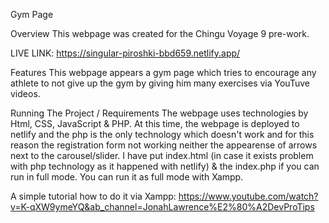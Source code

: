 Gym Page

Overview
This webpage was created for the Chingu Voyage 9 pre-work.

LIVE LINK: https://singular-piroshki-bbd659.netlify.app/

Features
This webpage appears a gym page which tries to encourage any athlete to not give up the gym by giving him many exercises via YouTuve videos.

Running The Project / Requirements
The webpage uses technologies by Html, CSS, JavaScript & PHP.
At this time, the webpage is deployed to netlify and the php is the only technology which doesn't work and for this reason the registration 
form not working neither the appearense of arrows next to the carousel/slider. I have put index.html (in case it exists problem with php technology 
as it happened with netlify) & the index.php if you can run in full mode. You can run it as full mode with Xampp.

A simple tutorial how to do it via Xampp: https://www.youtube.com/watch?v=K-qXW9ymeYQ&ab_channel=JonahLawrence%E2%80%A2DevProTips


